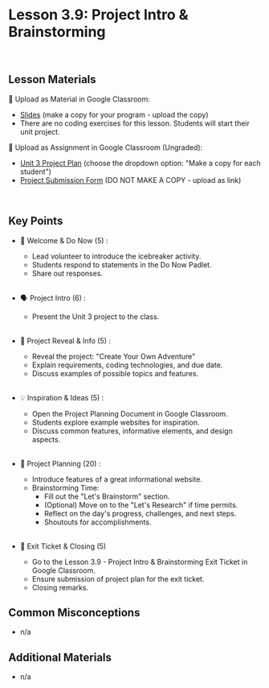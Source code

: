 # Lesson 3.9: Project Intro & Brainstorming

<br>

## Lesson Materials

📖 Upload as Material in Google Classroom:
- [Slides](https://docs.google.com/presentation/d/1FM2_0xsY3nTo0NY2WEN0rij7F5w48LIQYZ33IezKnVE/copy) (make a copy for your program - upload the copy)
- There are no coding exercises for this lesson. Students will start their unit project.

📝 Upload as Assignment in Google Classroom (Ungraded):
- [Unit 3 Project Plan](https://docs.google.com/document/d/1FiLQneW1nFMrWv3EsB8M3qu831fJRG6fQwS_gwm8jRI/edit?usp=sharing) (choose the dropdown option: "Make a copy for each student")
- [Project Submission Form](https://forms.gle/jpemUa2fTs6DFdCX8) (DO NOT MAKE A COPY - upload as link)

<br>

## Key Points

- 👋 Welcome & Do Now (5) : 
    - Lead volunteer to introduce the icebreaker activity.
    - Students respond to statements in the Do Now Padlet.
    - Share out responses.<br><br>

- 🗣️ Project Intro (6) : 
    - Present the Unit 3 project to the class.<br><br>

- 👀 Project Reveal & Info (5) :
    - Reveal the project: "Create Your Own Adventure"
    - Explain requirements, coding technologies, and due date.
    - Discuss examples of possible topics and features.<br><br>

- 💡 Inspiration & Ideas (5) : 
    - Open the Project Planning Document in Google Classroom.
    - Students explore example websites for inspiration.
    - Discuss common features, informative elements, and design aspects.<br><br>

- 📝 Project Planning (20) : 
    - Introduce features of a great informational website.
    - Brainstorming Time:
        - Fill out the "Let's Brainstorm" section.
        - (Optional) Move on to the "Let's Research" if time permits.
        - Reflect on the day's progress, challenges, and next steps.
        - Shoutouts for accomplishments. <br><br>

- 👋 Exit Ticket & Closing (5)
    - Go to the Lesson 3.9 - Project Intro & Brainstorming Exit Ticket in Google Classroom.
    - Ensure submission of project plan for the exit ticket.
    - Closing remarks.


## Common Misconceptions
- n/a


## Additional Materials
- n/a
